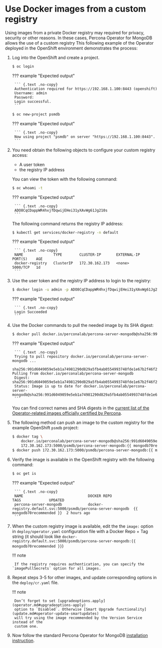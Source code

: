 # Use Docker images from a custom registry

Using images from a private Docker registry may required for privacy, security
or other reasons. In these cases, Percona Operator for MongoDB allows the use of
a custom registry This following example of the Operator deployed in the
OpenShift environment demonstrates the process:

1. Log into the OpenShift and create a project.

    ``` {.bash data-prompt="$" }
    $ oc login
    ```

    ??? example "Expected output"

        ``` {.text .no-copy}
        Authentication required for https://192.168.1.100:8443 (openshift)
        Username: admin
        Password:
        Login successful.
        ```

    ``` {.bash data-prompt="$" }
    $ oc new-project psmdb
    ```

    ??? example "Expected output"

        ``` {.text .no-copy}
        Now using project "psmdb" on server "https://192.168.1.100:8443".
        ```

2. You need obtain the following objects to configure your custom registry
    access:

    * A user token
    * the registry IP address

    You can view the token with the following command:

    ``` {.bash data-prompt="$" }
    $ oc whoami -t
    ```

    ??? example "Expected output"

        ``` {.text .no-copy}
        ADO8CqCDappWR4hxjfDqwijEHei31yXAvWg61Jg210s
        ```

    The following command returns the registry IP address:

    ``` {.bash data-prompt="$" }
    $ kubectl get services/docker-registry -n default
    ```

    ??? example "Expected output"

        ``` {.text .no-copy}
        NAME              TYPE        CLUSTER-IP       EXTERNAL-IP   PORT(S)    AGE
        docker-registry   ClusterIP   172.30.162.173   <none>        5000/TCP   1d
        ```

3. Use the user token and the registry IP address to login to the registry:

    ``` {.bash data-prompt="$" }
    $ docker login -u admin -p ADO8CqCDappWR4hxjfDqwijEHei31yXAvWg61Jg210s 172.30.162.173:5000
    ```

    ??? example "Expected output"

        ``` {.text .no-copy}
        Login Succeeded
        ```

4. Use the Docker commands to pull the needed image by its SHA digest:

    ``` {.bash data-prompt="$" }
    $ docker pull docker.io/perconalab/percona-server-mongodb@sha256:991d6049059e5eb1a74981290d829a5fb4ab0554993748fde1e67b2f46f26bf0
    ```

    ??? example "Expected output"

        ``` {.text .no-copy}
        Trying to pull repository docker.io/perconalab/percona-server-mongodb ...
        sha256:991d6049059e5eb1a74981290d829a5fb4ab0554993748fde1e67b2f46f26bf0: Pulling from docker.io/perconalab/percona-server-mongodb
        Digest: sha256:991d6049059e5eb1a74981290d829a5fb4ab0554993748fde1e67b2f46f26bf0
        Status: Image is up to date for docker.io/perconalab/percona-server-mongodb@sha256:991d6049059e5eb1a74981290d829a5fb4ab0554993748fde1e67b2f46f26bf0
        ```

    You can find correct names and SHA digests in the
    [current list of the Operator-related images officially certified by Percona](images.md#custom-registry-images).

5. The following method can push an image to the custom registry for the example
    OpenShift `psmdb` project:

    ``` {.bash data-prompt="$" }
    $ docker tag \
        docker.io/perconalab/percona-server-mongodb@sha256:991d6049059e5eb1a74981290d829a5fb4ab0554993748fde1e67b2f46f26bf0 \
        172.30.162.173:5000/psmdb/percona-server-mongodb:{{ mongodb70recommended }}
    $ docker push 172.30.162.173:5000/psmdb/percona-server-mongodb:{{ mongodb70recommended }}
    ```

6. Verify the image is available in the OpenShift registry with the following command:

    ``` {.bash data-prompt="$" }
    $ oc get is
    ```

    ??? example "Expected output"

        ``` {.text .no-copy}
        NAME                              DOCKER REPO                                                             TAGS             UPDATED
        percona-server-mongodb            docker-registry.default.svc:5000/psmdb/percona-server-mongodb  {{ mongodb70recommended }}  2 hours ago
        ```

7. When the custom registry image is available, edit the the `image:` option in
    `deploy/operator.yaml` configuration file with a Docker Repo + Tag string
    (it should look like `docker-registry.default.svc:5000/psmdb/percona-server-mongodb:{{ mongodb70recommended }}`)

    !!! note

        If the registry requires authentication, you can specify the `imagePullSecrets` option for all images.

8. Repeat steps 3-5 for other images, and update corresponding options in the
    `deploy/cr.yaml` file.

    !!! note

        Don’t forget to set [upgradeoptions.apply](operator.md#upgradeoptions-apply)
        option to `Disabled`. Otherwise [Smart Upgrade functionality](update.md#operator-update-smartupdates)
        will try using the image recommended by the Version Service instead of the
        custom one.

9. Now follow the standard Percona Operator for MongoDB [installation instruction](./index.md/#advanced-installation-guides).
